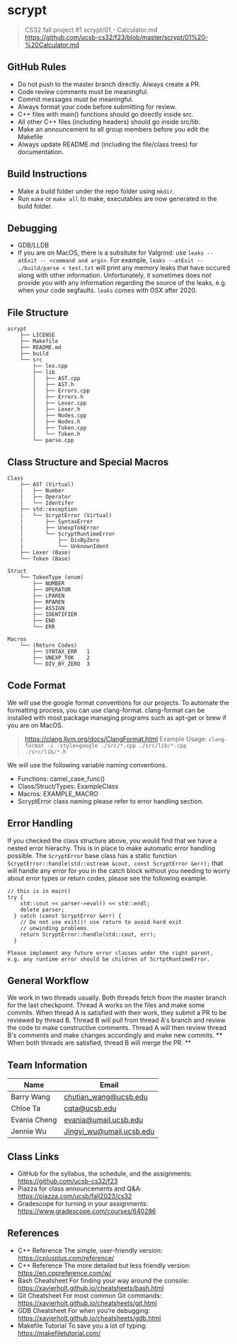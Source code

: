 # scrypt
> CS32 fall project #1
> scrypt/01 - Calculator.md
> https://github.com/ucsb-cs32/f23/blob/master/scrypt/01%20-%20Calculator.md

## GitHub Rules
- Do not push to the master branch directly. Always create a PR.
- Code review comments must be meaningful.
- Commit messages must be meaningful.
- Always format your code before submitting for review.
- C++ files with main() functions should go directly inside src.
- All other C++ files (including headers) should go inside src/lib.
- Make an announcement to all group members before you edit the Makefile
- Always update README.md (including the file/class trees) for documentation.

## Build Instructions
- Make a build folder under the repo folder using `mkdir`.
- Run `make` or `make all` to make, executables are now
generated in the build folder.

## Debugging
- GDB/LLDB
- If you are on MacOS, there is a subsitute for Valgrind:
use `leaks --atExit -- <command and args>`. For example,
`leaks --atExit -- ./build/parse < test.txt` will print any
memory leaks that have occured along with other information.
Unfortunately, it sometimes does not provide you with any
information regarding the source of the leaks, e.g. when your
code segfaults. `leaks` comes with OSX after 2020.

## File Structure
```
scrypt
    ├── LICENSE
    ├── Makefile
    ├── README.md
    ├── build
    └── src
        ├── lex.cpp
        ├── lib
        │   ├── AST.cpp
        │   ├── AST.h
        │   ├── Errors.cpp
        │   ├── Errors.h
        │   ├── Lexer.cpp
        │   ├── Lexer.h
        │   ├── Nodes.cpp
        │   ├── Nodes.h
        │   ├── Token.cpp
        │   └── Token.h
        └── parse.cpp
```

## Class Structure and Special Macros
```
Class
    ├── AST (Virtual)
    |   ├── Number
    |   ├── Operator
    |   └── Identifer
    ├── std::exception
    |   └── ScryptError (Virtual)
    |       ├── SyntaxError
    |       ├── UnexpTokError
    |       └── ScryptRuntimeError
    |           ├── DivByZero
    |           └── UnknownIdent
    ├── Lexer (Base)
    └── Token (Base)

Struct
    └── TokenType (enum)
        ├── NUMBER
        ├── OPERATOR
        ├── LPAREN
        ├── RPAREN
        ├── ASSIGN
        ├── IDENTIFIER
        ├── END
        └── ERR
    
Macros
    └── (Return Codes)
        ├── SYNTAX_ERR   1
        ├── UNEXP_TOK    2
        └── DIV_BY_ZERO  3
```

## Code Format
We will use the google format conventions for our projects.
To automate the formatting process, you can use clang-format.
clang-format can be installed with most package managing
programs such as apt-get or brew if you are on MacOS.
> https://clang.llvm.org/docs/ClangFormat.html
> Example Usage: `clang-format -i -style=google ./src/*.cpp ./src/lib/*.cpp ./src/lib/*.h`

We will use the following variable naming conventions.
- Functions: camel_case_func()
- Class/Struct/Types: ExampleClass
- Macros: EXAMPLE_MACRO
- ScryptError class naming please refer to error handling section.

## Error Handling
If you checked the class structure above, you would find that we
have a nested error hierachy. This is in place to make automatic
error handling possible. The `ScryptError` base class has a static
function `ScryptError::handle(std::ostream &cout, const ScryptError &err);`
that will handle any error for you in the catch block without
you needing to worry about error types or return codes, please see the
following example.

```
// this is in main()
try {
    std::cout << parser->eval() << std::endl;
    delete parser;
  } catch (const ScryptError &err) {
    // Do not use exit()! use return to avoid hard exit 
    // unwinding problems
    return ScryptError::handle(std::cout, err);
  }

Please implement any future error classes under the right parent,
e.g. any runtime error should be children of ScrtptRuntimeError.
```

## General Workflow
We work in two threads usually. Both threads fetch from the
master branch for the last checkpoint. Thread A works on the
files and make some commits. When thread A is satisfied with
their work, they submit a PR to be reviewed by thread B. Thread
B will pull from thread A's branch and review the code to make
constructive comments. Thread A will then review thread B's
comments and make changes accordingly and make new commits.
** When both threads are satisfied, thread B will merge the PR. **

## Team Information
|   Name        |   Email                   |
|---------------|---------------------------|
|Barry Wang     |chutian_wang@ucsb.edu      |
|Chloe Ta       |cqta@ucsb.edu              |
|Evania Cheng   |evania@umail.ucsb.edu      |
|Jennie Wu      |Jingyi_wu@umail.ucsb.edu   |

## Class Links
- GitHub for the syllabus, the schedule, and the assignments:
    https://github.com/ucsb-cs32/f23
- Piazza for class announcements and Q&A:
    https://piazza.com/ucsb/fall2023/cs32
- Gradescope for turning in your assignments:
    https://www.gradescope.com/courses/640286

## References
- C++ Reference The simple, user-friendly version:
    https://cplusplus.com/reference/
- C++ Reference The more detailed but less friendly version:
    https://en.cppreference.com/w/
- Bash Cheatsheet For finding your way around the console:
    https://xavierholt.github.io/cheatsheets/bash.html
- Git Cheatsheet For most common Git commands:
    https://xavierholt.github.io/cheatsheets/git.html
- GDB Cheatsheet For when you’re debugging:
    https://xavierholt.github.io/cheatsheets/gdb.html
- Makefile Tutorial To save you a lot of typing:
    https://makefiletutorial.com/

